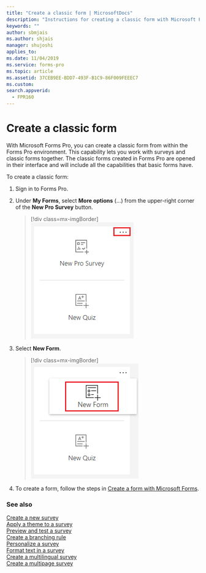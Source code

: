 ```yaml
---
title: "Create a classic form | MicrosoftDocs"
description: "Instructions for creating a classic form with Microsoft Forms Pro"
keywords: ""
author: sbmjais
ms.author: shjais
manager: shujoshi
applies_to: 
ms.date: 11/04/2019
ms.service: forms-pro
ms.topic: article
ms.assetid: 37CEB9EE-BDD7-493F-B1C9-86F009FEEEC7
ms.custom: 
search.appverid:
  - FPR160
---
```


# Create a classic form

With Microsoft Forms Pro, you can create a classic form from within the Forms Pro environment. This capability lets you work with surveys and classic forms together. The classic forms created in Forms Pro are opened in their interface and will include all the capabilities that basic forms have.

To create a classic form:

1. Sign in to Forms Pro.

2. Under **My Forms**, select **More options** (...) from the upper-right corner of the **New Pro Survey** button.

    > [!div class=mx-imgBorder]
    > ![Show button to create classic Form](media/classic-form-button-show.png "Show the button to create a classic form")

4. Select **New Form**.

    > [!div class=mx-imgBorder]
    > ![New Form button](media/new-form-button.png "New Form button")

5. To create a form, follow the steps in [Create a form with Microsoft Forms](https://support.office.com/article/create-a-form-with-microsoft-forms-4ffb64cc-7d5d-402f-b82e-b1d49418fd9d).


### See also

[Create a new survey](create-new-survey.md)<br>
[Apply a theme to a survey](apply-theme.md)<br>
[Preview and test a survey](preview-test-survey.md)<br>
[Create a branching rule](create-branching-rule.md)<br>
[Personalize a survey](personalize-survey.md)<br>
[Format text in a survey](survey-text-format.md)<br>
[Create a multilingual survey](create-multilingual-survey.md)<br>
[Create a multipage survey](create-multipage-survey.md)
